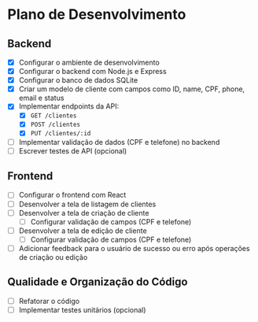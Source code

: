 # Plano de Desenvolvimento

## Backend

- [x] Configurar o ambiente de desenvolvimento
- [x] Configurar o backend com Node.js e Express
- [x] Configurar o banco de dados SQLite
- [x] Criar um modelo de cliente com campos como ID, name, CPF, phone, email e status
- [x] Implementar endpoints da API:
  - [x] `GET /clientes`
  - [x] `POST /clientes`
  - [x] `PUT /clientes/:id`
- [ ] Implementar validação de dados (CPF e telefone) no backend
- [ ] Escrever testes de API (opcional)

## Frontend

- [ ] Configurar o frontend com React
- [ ] Desenvolver a tela de listagem de clientes
- [ ] Desenvolver a tela de criação de cliente
  - [ ] Configurar validação de campos (CPF e telefone)
- [ ] Desenvolver a tela de edição de cliente
  - [ ] Configurar validação de campos (CPF e telefone)
- [ ] Adicionar feedback para o usuário de sucesso ou erro após operações de criação ou edição

## Qualidade e Organização do Código

- [ ] Refatorar o código
- [ ] Implementar testes unitários (opcional)
